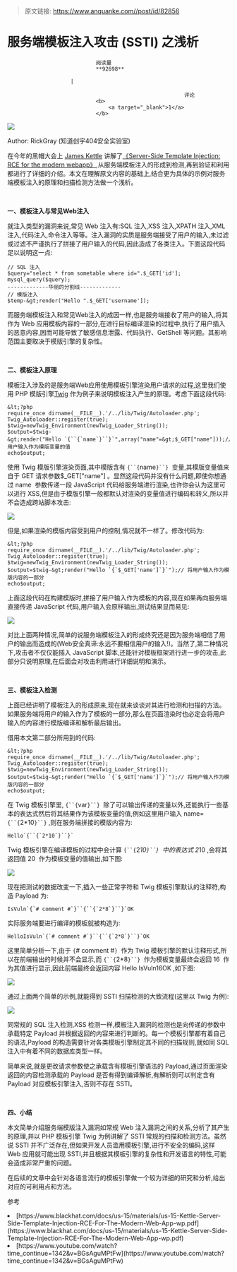 > 原文链接: https://www.anquanke.com//post/id/82856 


# 服务端模板注入攻击 (SSTI) 之浅析


                                阅读量   
                                **92698**
                            
                        |
                        
                                                            评论
                                <b>
                                    <a target="_blank">1</a>
                                </b>
                                                                                    



[![](https://p4.ssl.qhimg.com/t019bb292390a21a290.gif)](https://p4.ssl.qhimg.com/t019bb292390a21a290.gif)

Author: RickGray (知道创宇404安全实验室)

在今年的黑帽大会上 [James Kettle](http://blog.portswigger.net/) 讲解了[《Server-Side Template Injection: RCE for the modern webapp》](https://www.blackhat.com/docs/us-15/materials/us-15-Kettle-Server-Side-Template-Injection-RCE-For-The-Modern-Web-App-wp.pdf),从服务端模板注入的形成到检测,再到验证和利用都进行了详细的介绍。本文在理解原文内容的基础上,结合更为具体的示例对服务端模板注入的原理和扫描检测方法做一个浅析。

**<br>**

**一、模板注入与常见Web注入**

就注入类型的漏洞来说,常见 Web 注入有:SQL 注入,XSS 注入,XPATH 注入,XML 注入,代码注入,命令注入等等。注入漏洞的实质是服务端接受了用户的输入,未过滤或过滤不严谨执行了拼接了用户输入的代码,因此造成了各类注入。下面这段代码足以说明这一点:



```
// SQL 注入
$query="select * from sometable where id=".$_GET['id'];
mysql_query($query);
-------------华丽的分割线-------------
// 模版注入
$temp-&gt;render("Hello ".$_GET['username']);
```

而服务端模板注入和常见Web注入的成因一样,也是服务端接收了用户的输入,将其作为 Web 应用模板内容的一部分,在进行目标编译渲染的过程中,执行了用户插入的恶意内容,因而可能导致了敏感信息泄露、代码执行、GetShell 等问题。其影响范围主要取决于模版引擎的复杂性。

**<br>**

**二、模板注入原理**

模板注入涉及的是服务端Web应用使用模板引擎渲染用户请求的过程,这里我们使用 PHP 模版引擎[Twig](http://twig.sensiolabs.org/) 作为例子来说明模板注入产生的原理。考虑下面这段代码:



```
&lt;?php
require_once dirname(__FILE__).'/../lib/Twig/Autoloader.php';
Twig_Autoloader::register(true);
$twig=newTwig_Environment(newTwig_Loader_String());
$output=$twig-&gt;render("Hello `{``{`name`}``}`",array("name"=&gt;$_GET["name"]));// 将用户输入作为模版变量的值
echo$output;
```

使用 Twig 模版引擎渲染页面,其中模版含有 `{``{`name`}``}`  变量,其模版变量值来自于 GET 请求参数$_GET["name"] 。显然这段代码并没有什么问题,即使你想通过 name  参数传递一段 JavaScript 代码给服务端进行渲染,也许你会认为这里可以进行 XSS,但是由于模版引擎一般都默认对渲染的变量值进行编码和转义,所以并不会造成跨站脚本攻击:

[![](https://p1.ssl.qhimg.com/t01e19a98c72cafb8a0.png)](http://blog.knownsec.com/wp-content/uploads/2015/11/1.png)

但是,如果渲染的模版内容受到用户的控制,情况就不一样了。修改代码为:



```
&lt;?php
require_once dirname(__FILE__).'/../lib/Twig/Autoloader.php';
Twig_Autoloader::register(true);
$twig=newTwig_Environment(newTwig_Loader_String());
$output=$twig-&gt;render("Hello `{`$_GET['name']`}`");// 将用户输入作为模版内容的一部分
echo$output;
```

上面这段代码在构建模版时,拼接了用户输入作为模板的内容,现在如果再向服务端直接传递 JavaScript 代码,用户输入会原样输出,测试结果显而易见:

[![](https://p3.ssl.qhimg.com/t01f09b9a6cc3f71c77.png)](http://blog.knownsec.com/wp-content/uploads/2015/11/2.png)

对比上面两种情况,简单的说服务端模板注入的形成终究还是因为服务端相信了用户的输出而造成的(Web安全真谛:永远不要相信用户的输入!)。当然了,第二种情况下,攻击者不仅仅能插入 JavaScript 脚本,还能针对模板框架进行进一步的攻击,此部分只说明原理,在后面会对攻击利用进行详细说明和演示。

**<br>**

**三、模板注入检测**

上面已经讲明了模板注入的形成原来,现在就来谈谈对其进行检测和扫描的方法。如果服务端将用户的输入作为了模板的一部分,那么在页面渲染时也必定会将用户输入的内容进行模版编译和解析最后输出。

借用本文第二部分所用到的代码:



```
&lt;?php
require_once dirname(__FILE__).'/../lib/Twig/Autoloader.php';
Twig_Autoloader::register(true);
$twig=newTwig_Environment(newTwig_Loader_String());
$output=$twig-&gt;render("Hello `{`$_GET['name']`}`");// 将用户输入作为模版内容的一部分
echo$output;
```

在 Twig 模板引擎里, `{``{`var`}``}`  除了可以输出传递的变量以外,还能执行一些基本的表达式然后将其结果作为该模板变量的值,例如这里用户输入 name=`{``{`2*10`}``}` ,则在服务端拼接的模版内容为:



```
Hello`{``{`2*10`}``}`
```

Twig 模板引擎在编译模板的过程中会计算 `{``{`2*10`}``}`  中的表达式 2*10 ,会将其返回值 20  作为模板变量的值输出,如下图:

[![](https://p3.ssl.qhimg.com/t015475184941dd476f.png)](http://blog.knownsec.com/wp-content/uploads/2015/11/3.png)

现在把测试的数据改变一下,插入一些正常字符和 Twig 模板引擎默认的注释符,构造 Payload 为:



```
IsVuln`{`# comment #`}``{``{`2*8`}``}`OK
```

实际服务端要进行编译的模板就被构造为:



```
HelloIsVuln`{`# comment #`}``{``{`2*8`}``}`OK
```

这里简单分析一下,由于 `{`# comment #`}`  作为 Twig 模板引擎的默认注释形式,所以在前端输出的时候并不会显示,而 `{``{`2*8`}``}`  作为模板变量最终会返回 16  作为其值进行显示,因此前端最终会返回内容 Hello IsVuln16OK ,如下图:

[![](https://p3.ssl.qhimg.com/t017b6c7999b48d2490.png)](http://blog.knownsec.com/wp-content/uploads/2015/11/4.png)

通过上面两个简单的示例,就能得到 SSTI 扫描检测的大致流程(这里以 Twig 为例):

[![](https://p5.ssl.qhimg.com/t01019cc721b6f6c5c0.png)](http://blog.knownsec.com/wp-content/uploads/2015/11/5.png)

同常规的 SQL 注入检测,XSS 检测一样,模板注入漏洞的检测也是向传递的参数中承载特定 Payload 并根据返回的内容来进行判断的。每一个模板引擎都有着自己的语法,Payload 的构造需要针对各类模板引擎制定其不同的扫描规则,就如同 SQL 注入中有着不同的数据库类型一样。

简单来说,就是更改请求参数使之承载含有模板引擎语法的 Payload,通过页面渲染返回的内容检测承载的 Payload 是否有得到编译解析,有解析则可以判定含有 Payload 对应模板引擎注入,否则不存在 SSTI。

**<br>**

**四、小结**

本文简单介绍服务端模版注入漏洞如常规 Web 注入漏洞之间的关系,分析了其产生的原理,并以 PHP 模板引擎 Twig 为例讲解了 SSTI 常规的扫描和检测方法。虽然说 SSTI 并不广泛存在,但如果开发人员滥用模板引擎,进行不安全的编码,这样 Web 应用就可能出现 SSTI,并且根据其模板引擎的复杂性和开发语言的特性,可能会造成非常严重的问题。

在后续的文章中会针对各语言流行的模板引擎做一个较为详细的研究和分析,给出对应的可利用点和方法。

参考
<li>
[https://www.blackhat.com/docs/us-15/materials/us-15-Kettle-Server-Side-Template-Injection-RCE-For-The-Modern-Web-App-wp.pdf](https://www.blackhat.com/docs/us-15/materials/us-15-Kettle-Server-Side-Template-Injection-RCE-For-The-Modern-Web-App-wp.pdf)
</li>
<li>
[https://www.youtube.com/watch?time_continue=1342&amp;v=BGsAguMPtFw](https://www.youtube.com/watch?time_continue=1342&amp;v=BGsAguMPtFw)
</li>